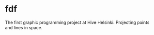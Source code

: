 # fdf
The first graphic programming project at Hive Helsinki. Projecting points and lines in space.
